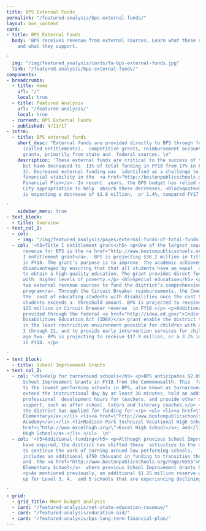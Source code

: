 ```yaml
---
title: BPS External Funds
permalink: "/featured-analysis/bps-external-funds/"
layout: bos_content
card:
- title: BPS External Funds
  body: 'BPS receives revenue from external sources. Learn what these sources are
    and what they support.

'
  img: "/img/featured_analysis/cards/fa-bps-external-funds.jpg"
  link: "/featured-analysis/bps-external-funds/"
components:
- breadcrumbs:
  - title: Home
    url: "/"
    local: true
  - title: Featured Analysis
    url: "/featured-analysis/"
    local: true
  - current: BPS External Funds
  - published: 4/13/17
- intro:
  - title: BPS external funds
    short_desc: "External funds are provided directly to BPS through formula grants
      (called entitlements),  competitive grants, reimbursement accounts, and other
      grants, primarily from state and  federal sources. \n"
    description: 'These external funds are critical to the success of the district,
      but have decreased to  11% of total funding in FY18 from 17% in FY12 (Figure
      3). Decreased external funding was  identified as a challenge to BPS’s long-term
      financial stability in the  <a href="http://bostonpublicschools.org/financialplan">Long-Term
      Financial Plan</a>. In recent  years, the BPS budget has relied on the increased
      City appropriation to help  absorb these decreases. <blockquote>Overall, BPS
      is expecting a decrease of $1.8 million,  or 1.4%, compared FY17.</blockquote>

'
    sidebar_menu: true
- text_block:
  - title: Overview
- text_col_2:
  - col:
    - img: "/img/featured_analysis/pages/external-funds-of-total-funds.png"
  - col: '<h5>Title I entitlement grant</h5> <p>One of the largest sources of federal
      revenue for BPS is the <a href="http://www.bostonpublicschools.org/Page/5355">Title
      I entitlement grant</a>.  BPS is projecting $36.2 million in Title I revenue
      in FY18. The grant’s purpose is to improve  the academic achievement of the
      disadvantaged by ensuring that that all students have an equal  opportunity
      to obtain a high-quality education. The grant provides direct funds to schools
      with  higher levels of poverty.</p> <h5>Special education</h5> <p>BPS receives
      two external revenue sources to fund the district’s comprehensive <a href="http://www.bostonpublicschools.org/Domain/195">special  education
      program</a>. Through the Circuit Breaker reimbursements, the Commonwealth shares
      the  cost of educating students with disabilities once the cost to educate those
      students exceeds a  threshold amount. BPS is projected to receive approximately
      $15 million in Circuit Breaker revenue  in FY18.</p> <p>Additionally, funds
      provided through the federal <a href="http://idea.ed.gov/">Individuals  with
      Disabilities Education Act (IDEA)</a> grant enable the district to provide special  education
      in the least restrictive environment possible for children with disabilities  ages
      3 through 21, and to provide early intervention services for children from birth  through
      age two. BPS is projecting to receive $17.9 million, or a 3.7% increase in IDEA  funds
      in FY18. </p>

'
- text_block:
  - title: School Improvement Grants
- text_col_2:
  - col: "<h5>Help for turnaround schools</h5> <p>BPS anticipates $2.09 million in
      School Improvement Grants in FY18 from the Commonwealth. This  funding is provided
      to the lowest performing schools in BPS, also known as turnaround schools,  to
      extend the instructional day by at least 30 minutes, hold an additional 100
      professional  development hours for teachers, and provide other school based
      support, such as after school  tutors and literacy coaches.</p> <p>In FY18,
      the district has applied for funding for:</p> <ul> <li><a href=\"http://www.bostonpublicschools.org/school/grew-elementary-school\">Grew
      Elementary</a>;</li> <li><a href=\"http://www.bostonpublicschools.org/school/dorchester-academy\">Dorchester
      Academy</a>;</li> <li>Madison Park Technical Vocational High School;</li> <li><a
      href=\"http://www.excelhigh.org/\">Excel High School</a>; and</li> <li><a href=\"http://bostonpublicschools.org/brightonhs\">Brighton
      High School</a>.</li> </ul>  \n"
  - col: '<h5>Additional funding</h5> <p>Although previous School Improvement Grants
      have expired, the district has shifted these  activities to the operating budget
      to continue the work of turning around low performing schools.  The FY18 budget
      includes an additional $750 thousand in funding to transition the  <a href="http://www.bostonpublicschools.org/school/dearborn-middle-school">Dearborn</a>
      and  the <a href="http://www.bostonpublicschools.org/Page/6555">Mattapan Early
      Elementary School</a>  where previous School Improvement Grants have ended.</p>
      <p>As mentioned previously, an additional $1.25 million reserve will be set
      up for Level 3, 4,  and 5 schools that are experiencing declining enrollment.</p>

'
- grid:
  - grid_title: More budget analysis
  - card: "/featured-analysis/net-state-education-revenue/"
  - card: "/featured-analysis/education-aid/"
  - card: "/featured-analysis/bps-long-term-financial-plan/"
---
```


